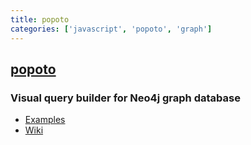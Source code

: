 ```yaml
---
title: popoto
categories: ['javascript', 'popoto', 'graph']
---
```

## [popoto](https://github.com/Nhogs/popoto)

### Visual query builder for Neo4j graph database

* [Examples](https://github.com/Nhogs/popoto-examples)
* [Wiki](https://github.com/Nhogs/popoto/wiki)
